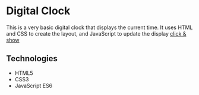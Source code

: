 #  Digital Clock

This is a very basic digital clock that displays the current time. It uses HTML and CSS to create the layout, and JavaScript to update the display
[click & show](https://hamid-js.github.io/digital-clock/)

## Technologies

- HTML5
- CSS3
- JavaScript ES6

